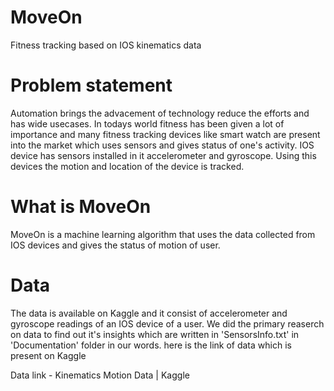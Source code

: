 # MoveOn
Fitness tracking based on IOS kinematics data
# Problem statement 
Automation brings the advacement of technology reduce the efforts and has wide usecases. In todays world fitness has been given a lot of importance and many fitness tracking devices like smart watch are present into the market which uses sensors and gives status of one's activity. IOS device has sensors installed in it accelerometer and gyroscope. Using this devices the motion and location of the device is tracked.

# What is MoveOn 
MoveOn is a machine learning algorithm that uses the data collected from IOS devices and gives the status of motion of user. 
# Data 
The data is available on Kaggle and it consist of accelerometer and gyroscope readings of an IOS device of a user. 
We did the primary reaserch on data to find out it's insights which are written in 'SensorsInfo.txt' in 'Documentation' folder in our words. here is the link of data which is present on Kaggle

Data link - Kinematics Motion Data | Kaggle
